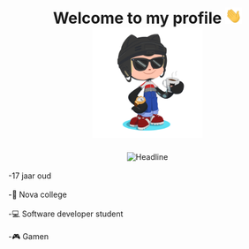 
<h1 align="center">Welcome to my profile <img src="https://raw.githubusercontent.com/ABSphreak/ABSphreak/master/gifs/Hi.gif" width="30px">  <div align=center>
        <img src="https://raw.githubusercontent.com/AhmedFathyDev/AhmedFathyDev/main/GitHub.png" alt="GitHub Octocat Drinking a Cup of Coffee" height="200">
    </div></h1>



<div align=center>
        <img src="https://readme-typing-svg.herokuapp.com?color=FF0000size=32&center=true&vCenter=true&width=600&height=50&lines=Hi+there+I'm+Youssef+%F0%9F%91%8B;Software+Developer+Student;" alt="Headline" />
    </div>
<br>
-17 jaar oud
</br>
<br>
-🏫 Nova college
</br>
<br>
-💻 Software developer student
</br>
<br>
-🎮 Gamen 
</br>

